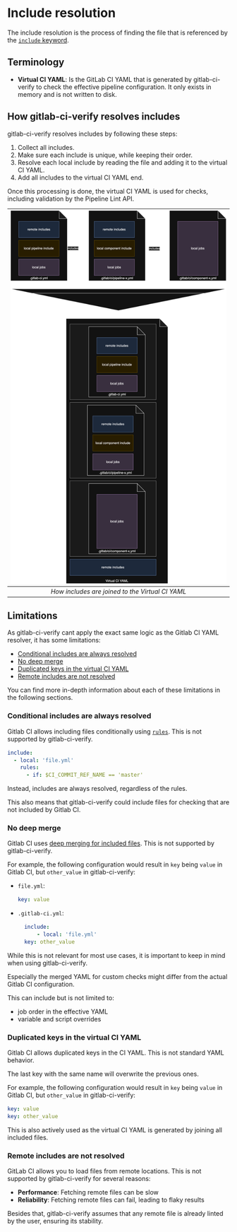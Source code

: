 Include resolution
==================

The include resolution is the process of finding the file that is referenced by the [
`include` keyword](https://docs.gitlab.com/ci/yaml/includes/).

## Terminology

- **Virtual CI YAML**: Is the GitLab CI YAML that is generated by gitlab-ci-verify to check the effective pipeline
  configuration. It only exists in memory and is not written to disk.

## How gitlab-ci-verify resolves includes

gitlab-ci-verify resolves includes by following these steps:

1. Collect all includes.
2. Make sure each include is unique, while keeping their order.
3. Resolve each local include by reading the file and adding it to the virtual CI YAML.
4. Add all includes to the virtual CI YAML end.

Once this processing is done, the virtual CI YAML is used for checks, including validation by the Pipeline Lint API.

| ![Include resolve diagram](assets/include_resolve.svg) |
|:---------------------------------------------------------:|
|     *How includes are joined to the Virtual CI YAML*      |

## Limitations

As gitlab-ci-verify cant apply the exact same logic as the Gitlab CI YAML resolver, it has some limitations:

- [Conditional includes are always resolved](#conditional-includes-are-always-resolved)
- [No deep merge](#no-deep-merge)
- [Duplicated keys in the virtual CI YAML](#duplicated-keys-in-the-virtual-ci-yaml)
- [Remote includes are not resolved](#remote-includes-are-not-resolved)

You can find more in-depth information about each of these limitations in the following sections.

### Conditional includes are always resolved

Gitlab CI allows including files conditionally using [`rules`](https://docs.gitlab.com/ci/yaml/#rules). This is not
supported by gitlab-ci-verify.

```yaml
include:
  - local: 'file.yml'
    rules:
      - if: $CI_COMMIT_REF_NAME == 'master'
```

Instead, includes are always resolved, regardless of the rules.

This also means that gitlab-ci-verify could include files for checking that are not included by Gitlab CI.

### No deep merge

Gitlab CI uses [deep merging for included files](https://docs.gitlab.com/ci/yaml/includes/#merge-method-for-include).
This is not supported by gitlab-ci-verify.

For example, the following configuration would result in `key` being `value` in Gitlab CI, but `other_value` in
gitlab-ci-verify:

- `file.yml`:
  ```yaml
  key: value
  ```
- `.gitlab-ci.yml`:
  ```yaml
    include:
        - local: 'file.yml'
    key: other_value
    ```

While this is not relevant for most use cases, it is important to keep in mind when using gitlab-ci-verify.

Especially the merged YAML for custom checks might differ from the actual Gitlab CI configuration.

This can include but is not limited to:

- job order in the effective YAML
- variable and script overrides

### Duplicated keys in the virtual CI YAML

Gitlab CI allows duplicated keys in the CI YAML. This is not standard YAML behavior.

The last key with the same name will overwrite the previous ones.

For example, the following configuration would result in `key` being `value` in Gitlab CI, but `other_value` in
gitlab-ci-verify:

```yaml
key: value
key: other_value
```

This is also actively used as the virtual CI YAML is generated by joining all included files.

### Remote includes are not resolved

GitLab CI allows you to load files from remote locations. This is not supported by gitlab-ci-verify for several reasons:

- **Performance**: Fetching remote files can be slow
- **Reliability**: Fetching remote files can fail, leading to flaky results

Besides that, gitlab-ci-verify assumes that any remote file is already linted by the user, ensuring its stability.